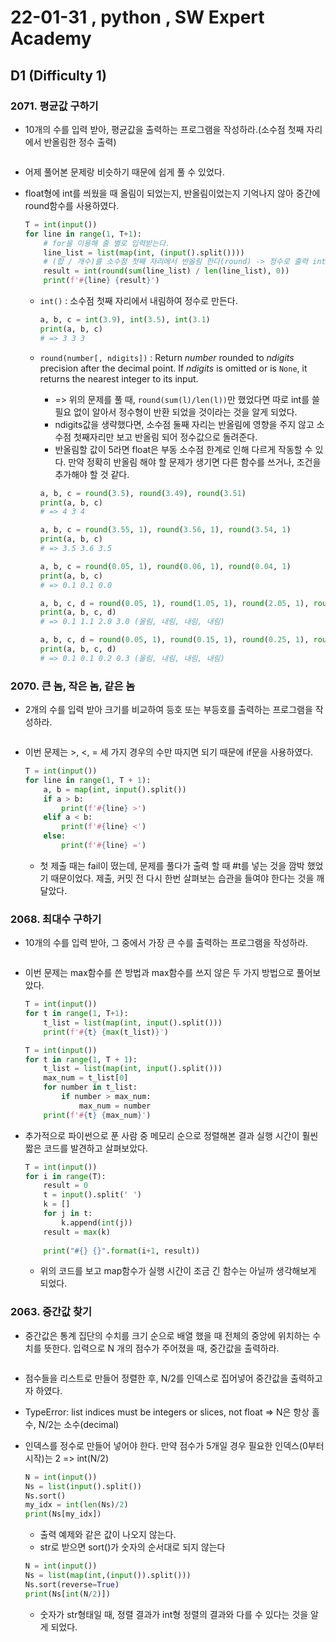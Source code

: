 # 22-01-31  , python ,  SW Expert Academy

## D1 (Difficulty 1)



### 2071. 평균값 구하기

- 10개의 수를 입력 받아, 평균값을 출력하는 프로그램을 작성하라.(소수점 첫째 자리에서 반올림한 정수 출력)

  ```
  
  ```
  
- 어제 풀어본 문제랑 비슷하기 때문에 쉽게 풀 수 있었다.

- float형에 int를 씌웠을 때 올림이 되었는지, 반올림이었는지 기억나지 않아 중간에 round함수를 사용하였다.

  ```python
  T = int(input())
  for line in range(1, T+1):
      # for을 이용해 줄 별로 입력받는다.
      line_list = list(map(int, (input().split())))
      # (합 / 개수)를 소수점 첫째 자리에서 반올림 한다(round) -> 정수로 출력 int
      result = int(round(sum(line_list) / len(line_list), 0))
      print(f'#{line} {result}')
  ```

  - `int()` : 소수점 첫째 자리에서 내림하여 정수로 만든다.
  
    ```python
    a, b, c = int(3.9), int(3.5), int(3.1)
    print(a, b, c)
    # => 3 3 3
    ```
  
  - `round(number[, ndigits])` : Return *number* rounded to *ndigits* precision after the decimal point. If *ndigits* is omitted or is `None`, it returns the nearest integer to its input. 
  
    - => 위의 문제를 풀 때, `round(sum(l)/len(l))`만 했었다면 따로 int를 쓸 필요 없이 알아서 정수형이 반환 되었을 것이라는 것을 알게 되었다.
    - ndigits값을 생략했다면, 소수점 둘째 자리는 반올림에 영향을 주지 않고 소수점 첫째자리만 보고 반올림 되어 정수값으로 돌려준다.
    - 반올림할 값이 5라면 float은 부동 소수점 한계로 인해 다르게 작동할 수 있다. 만약 정확히 반올림 해야 할 문제가 생기면 다른 함수를 쓰거나, 조건을 추가해야 할 것 같다.
  
    ```python
    a, b, c = round(3.5), round(3.49), round(3.51)
    print(a, b, c)
    # => 4 3 4
    
    a, b, c = round(3.55, 1), round(3.56, 1), round(3.54, 1)
    print(a, b, c)
    # => 3.5 3.6 3.5
    
    a, b, c = round(0.05, 1), round(0.06, 1), round(0.04, 1)
    print(a, b, c)
    # => 0.1 0.1 0.0
    
    a, b, c, d = round(0.05, 1), round(1.05, 1), round(2.05, 1), round(3.05, 1)
    print(a, b, c, d)
    # => 0.1 1.1 2.0 3.0 (올림, 내림, 내림, 내림)
    
    a, b, c, d = round(0.05, 1), round(0.15, 1), round(0.25, 1), round(0.35, 1)
    print(a, b, c, d)
    # => 0.1 0.1 0.2 0.3 (올림, 내림, 내림, 내림)
    ```
  
    

### 2070. 큰 놈, 작은 놈, 같은 놈

- 2개의 수를 입력 받아 크기를 비교하여 등호 또는 부등호를 출력하는 프로그램을 작성하라.

  ```
  
  ```
  
- 이번 문제는 >, <, = 세 가지 경우의 수만 따지면 되기 때문에 if문을 사용하였다.

  ```python
  T = int(input())
  for line in range(1, T + 1):
      a, b = map(int, input().split())
      if a > b:
          print(f'#{line} >')
      elif a < b:
          print(f'#{line} <')
      else:
          print(f'#{line} =')
  ```

  - 첫 제출 때는 fail이 떴는데, 문제를 풀다가 출력 할 때 #t를 넣는 것을 깜박 했었기 때문이었다.  제출, 커밋 전 다시 한번 살펴보는 습관을 들여야 한다는 것을 깨달았다.



### 2068. 최대수 구하기

- 10개의 수를 입력 받아, 그 중에서 가장 큰 수를 출력하는 프로그램을 작성하라.

  ```
  
  ```
  
- 이번 문제는 max함수를 쓴 방법과 max함수를 쓰지 않은 두 가지 방법으로 풀어보았다.

  ```python
  T = int(input())
  for t in range(1, T+1):
      t_list = list(map(int, input().split()))
      print(f'#{t} {max(t_list)}')
  ```

  ```python
  T = int(input())
  for t in range(1, T + 1):
      t_list = list(map(int, input().split()))
      max_num = t_list[0]
      for number in t_list:
          if number > max_num:
              max_num = number
      print(f'#{t} {max_num}')
  ```

- 추가적으로 파이썬으로 푼 사람 중 메모리 순으로 정렬해본 결과 실행 시간이 훨씬 짧은 코드를 발견하고 살펴보았다.

  ```python
  T = int(input())
  for i in range(T):
      result = 0
      t = input().split(' ')
      k = []
      for j in t:
          k.append(int(j))
      result = max(k)
   
      print("#{} {}".format(i+1, result))
  ```

  - 위의 코드를 보고 map함수가 실행 시간이 조금 긴 함수는 아닐까 생각해보게 되었다. 



### 2063. 중간값 찾기

- 중간값은 통계 집단의 수치를 크기 순으로 배열 했을 때 전체의 중앙에 위치하는 수치를 뜻한다. 입력으로 N 개의 점수가 주어졌을 때, 중간값을 출력하라.

  ```
  
  ```
  
- 점수들을 리스트로 만들어 정렬한 후, N/2를 인덱스로 집어넣어 중간값을 출력하고자 하였다.

- TypeError: list indices must be integers or slices, not float => N은 항상 홀수, N/2는 소수(decimal)

- 인덱스를 정수로 만들어 넣어야 한다. 만약 점수가 5개일 경우 필요한 인덱스(0부터시작)는 2 => int(N/2)

  ```python
  N = int(input())
  Ns = list(input().split())
  Ns.sort()
  my_idx = int(len(Ns)/2)
  print(Ns[my_idx])
  ```

  - 출력 예제와 같은 값이 나오지 않는다.
  - str로 받으면 sort()가 숫자의 순서대로 되지 않는다
  
  ```python
  N = int(input())
  Ns = list(map(int,(input()).split()))
  Ns.sort(reverse=True)
  print(Ns[int(N/2)])
  ```
  
  - 숫자가 str형태일 때, 정렬 결과가 int형 정렬의 결과와 다를 수 있다는 것을 알게 되었다.